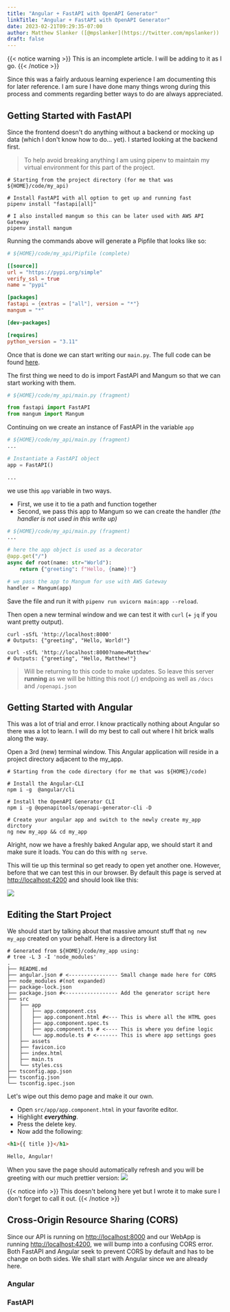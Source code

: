 ```yaml
---
title: "Angular + FastAPI with OpenAPI Generator"
linkTitle: "Angular + FastAPI with OpenAPI Generator"
date: 2023-02-21T09:29:35-07:00
author: Matthew Slanker ([@mpslanker](https://twitter.com/mpslanker))
draft: false
---
```


{{< notice warning >}}
This is an incomplete article.  I will be adding to it as I go.
{{< /notice >}}

Since this was a fairly arduous learning experience I am documenting this for later reference.
I am sure I have done many things wrong during this process and comments regarding better ways to do are always appreciated.


## Getting Started with FastAPI
Since the frontend doesn't do anything without a backend or mocking up data (which I don't know how to do... yet).  I started looking at the backend first.

> To help avoid breaking anything I am using pipenv to maintain my virtual environment for this part of the project.

``` shell
# Starting from the project directory (for me that was ${HOME}/code/my_api)

# Install FastAPI with all option to get up and running fast
pipenv install "fastapi[all]"

# I also installed mangum so this can be later used with AWS API Gateway
pipenv install mangum 

```

Running the commands above will generate a Pipfile that looks like so:

``` toml 
# ${HOME}/code/my_api/Pipfile (complete)

[[source]]
url = "https://pypi.org/simple"
verify_ssl = true
name = "pypi"

[packages]
fastapi = {extras = ["all"], version = "*"}
mangum = "*"

[dev-packages]

[requires]
python_version = "3.11"
```

Once that is done we can start writing our `main.py`.  The full code can be found [here](https://skb.io/code/my_api/main.py).

The first thing we need to do is import FastAPI and Mangum so that we can start working with them.

``` python
# ${HOME}/code/my_api/main.py (fragment)

from fastapi import FastAPI
from mangum import Mangum
```
Continuing on we create an instance of FastAPI in the variable `app`

``` python
# ${HOME}/code/my_api/main.py (fragment)
...

# Instantiate a FastAPI object
app = FastAPI()

...
```
we use this `app` variable in two ways.
* First, we use it to tie a path and function together
* Second, we pass this app to Mangum so we can create the handler *(the handler is not used in this write up)*
``` python
# ${HOME}/code/my_api/main.py (fragment)
...

# here the app object is used as a decorator
@app.get("/")
async def root(name: str="World"):
    return {"greeting": f"Hello, {name}!"}

# we pass the app to Mangum for use with AWS Gateway
handler = Mangum(app)
```

Save the file and run it with `pipenv run uvicorn main:app --reload`.

Then open a new terminal window and we can test it with `curl` (+ `jq` if you want pretty output).

``` shell
curl -sSfL 'http://localhost:8000'
# Outputs: {"greeting", "Hello, World!"}

curl -sSfL 'http://localhost:8000?name=Matthew'
# Outputs: {"greeting", "Hello, Matthew!"}
```

> Will be returning to this code to make updates.  So leave this server **running** as we will be hitting this root (`/`) endpoing as well as `/docs` and `/openapi.json`

## Getting Started with Angular

This was a lot of trial and error.  I know practically nothing about Angular so there was a lot to learn.
I will do my best to call out where I hit brick walls along the way.

Open a 3rd (new) terminal window.  This Angular application will reside in a project directory adjacent to the my_app.
``` shell
# Starting from the code directory (for me that was ${HOME}/code)

# Install the Angular-CLI
npm i -g  @angular/cli

# Install the OpenAPI Generator CLI
npm i -g @openapitools/openapi-generator-cli -D

# Create your angular app and switch to the newly create my_app dirctory
ng new my_app && cd my_app
```

Alright, now we have a freshly baked Angular app, we should start it and make sure it loads.
You can do this with `ng serve`.  

This will tie up this terminal so get ready to open yet another one.
However, before that we can test this in our browser.
By default this page is served at [http://localhost:4200](http://localhost:4200) and should look like this:

![](/img/new-ng-app.png)

## Editing the Start Project

We should start by talking about that massive amount stuff that `ng new my_app` created on your behalf.  Here is a directory list

``` shell
# Generated from ${HOME}/code/my_app using:
# tree -L 3 -I 'node_modules'
.
├── README.md
├── angular.json # <---------------- Small change made here for CORS
├── node_modules #(not expanded)
├── package-lock.json
├── package.json #<----------------- Add the generator script here
├── src
│   ├── app
│   │   ├── app.component.css
│   │   ├── app.component.html #<--- This is where all the HTML goes
│   │   ├── app.component.spec.ts
│   │   ├── app.component.ts # <---- This is where you define logic
│   │   └── app.module.ts # <------- This is where app settings goes
│   ├── assets
│   ├── favicon.ico
│   ├── index.html
│   ├── main.ts
│   └── styles.css
├── tsconfig.app.json
├── tsconfig.json
└── tsconfig.spec.json
```

Let's wipe out this demo page and make it our own.  

* Open `src/app/app.component.html` in your favorite editor.
* Highlight ***everything***.
* Press the delete key.
* Now add the following:

``` html
<h1>{{ title }}</h1>

Hello, Angular!
```
When you save the page should automatically refresh and you will be greeting with our much prettier version:
![](/img/first-ng-change.png)

{{< notice info >}}
This doesn't belong here yet but I wrote it to make sure I don't forget to call it out.
{{< /notice >}}
## Cross-Origin Resource Sharing (CORS)
Since our API is running on [http://localhost:8000](http://localhost:8000) and our WebApp is running [http://localhost:4200](http://localhost:4200), we will bump into a confusing CORS error.  Both FastAPI and Angular seek to prevent CORS by default and has to be change on both sides.  We shall start with Angular since we are already here.

### Angular

### FastAPI
